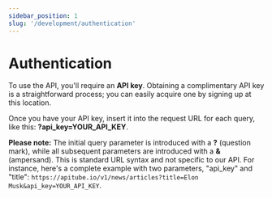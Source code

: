 ```yaml
---
sidebar_position: 1
slug: '/development/authentication'
---
```


# Authentication

To use the API, you'll require an **API key**. Obtaining a complimentary API key is a straightforward process; you can easily acquire one by signing up at this location.

Once you have your API key, insert it into the request URL for each query, like this: **?api_key=YOUR_API_KEY**.

**Please note:** The initial query parameter is introduced with a **?** (question mark), while all subsequent parameters are introduced with a **&** (ampersand). This is standard URL syntax and not specific to our API. For instance, here's a complete example with two parameters, "api_key" and "title": `https://apitube.io/v1/news/articles?title=Elon Musk&api_key=YOUR_API_KEY`.

